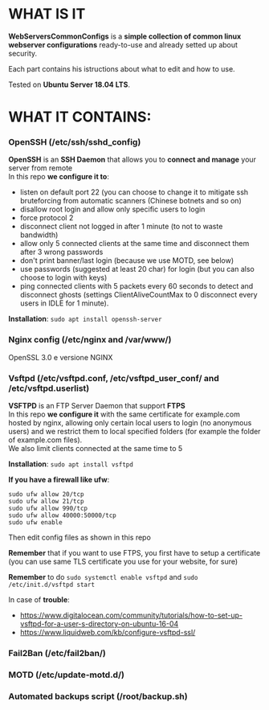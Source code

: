 
# WHAT IS IT

**WebServersCommonConfigs** is a **simple collection of common linux webserver configurations** ready-to-use and already setted up about security.

Each part contains his istructions about what to edit and how to use.

Tested on **Ubuntu Server 18.04 LTS**.

# WHAT IT CONTAINS:

### OpenSSH (/etc/ssh/sshd_config)
**OpenSSH** is an **SSH Daemon** that allows you to **connect and manage** your server from remote<br>
In this repo **we configure it to**:

 - listen on default port 22 (you can choose to change it to mitigate ssh bruteforcing from automatic scanners (Chinese botnets and so on)
 - disallow root login and allow only specific users to login
 - force protocol 2
 - disconnect client not logged in after 1 minute (to not to waste bandwidth)
 - allow only 5 connected clients at the same time and disconnect them after 3 wrong passwords
 - don't print banner/last login (because we use MOTD, see below)
 - use passwords (suggested at least 20 char) for login (but you can also choose to login with keys)
 - ping connected clients with 5 packets every 60 seconds to detect and disconnect ghosts (settings ClientAliveCountMax to 0 disconnect every users in IDLE for 1 minute).

**Installation**: `sudo apt install openssh-server`

### Nginx config (/etc/nginx and /var/www/)
OpenSSL 3.0 e versione NGINX

### Vsftpd (/etc/vsftpd.conf, /etc/vsftpd_user_conf/ and /etc/vsftpd.userlist)
**VSFTPD** is an FTP Server Daemon that support **FTPS**<br>
In this repo **we configure it** with the same certificate for example.com hosted by nginx, allowing only certain local users to login (no anonymous users) and we restrict them to local specified folders (for example the folder of example.com files).<br>
We also limit clients connected at the same time to 5

**Installation**: `sudo apt install vsftpd`

**If you have a firewall like ufw**:

    sudo ufw allow 20/tcp
    sudo ufw allow 21/tcp
    sudo ufw allow 990/tcp
    sudo ufw allow 40000:50000/tcp
    sudo ufw enable

Then edit config files as shown in this repo

**Remember** that if you want to use FTPS, you first have to setup a certificate (you can use same TLS certificate you use for your website, for sure)

**Remember** to do `sudo systemctl enable vsftpd` and `sudo /etc/init.d/vsftpd start`

In case of **trouble**:
- https://www.digitalocean.com/community/tutorials/how-to-set-up-vsftpd-for-a-user-s-directory-on-ubuntu-16-04
- https://www.liquidweb.com/kb/configure-vsftpd-ssl/

### Fail2Ban (/etc/fail2ban/)

### MOTD (/etc/update-motd.d/)

### Automated backups script (/root/backup.sh)
